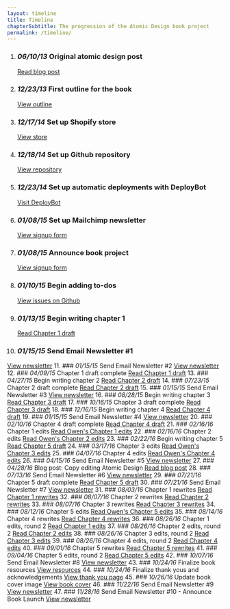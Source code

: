 ```yaml
---
layout: timeline
title: Timeline
chapterSubtitle: The progression of the Atomic Design book project
permalink: /timeline/
---
```


1. ### *06/10/13* Original atomic design post
   [Read blog post](http://bradfrost.com/blog/post/atomic-web-design/)
2. ### *12/23/13* First outline for the book
   [View outline](https://gist.github.com/bradfrost/c90ef0c63fdc38ad4512)
3. ### *12/17/14* Set up Shopify store
   [View store](http://shop.bradfrost.com/products/atomic-design-ebook)
4. ### *12/18/14* Set up Github repository
   [View repository](https://github.com/bradfrost/atomic-design/)
5. ### *12/23/14* Set up automatic deployments with DeployBot
   [Visit DeployBot](https://deploybot.com/)
6. ### *01/08/15* Set up Mailchimp newsletter
   [View signup form](http://atomicdesign.bradfrost.com/signup/)
7. ### *01/08/15* Announce book project
   [View signup form](http://bradfrost.com/blog/post/atomic-design-book/)
8. ### *01/10/15* Begin adding to-dos
   [View issues on Github](https://github.com/bradfrost/atomic-design/issues)
9. ### *01/13/15* Begin writing chapter 1
   [Read Chapter 1 draft](http://v1.atomicdesign.bradfrost.com/chapter-1/)
10. ### *01/15/15* Send Email Newsletter #1
   [View newsletter](http://us5.campaign-archive1.com/?u=6c0c3f4dcd40d88bc1cedb3fa&id=25eb2d93e6)
11. ### *01/15/15* Send Email Newsletter #2
   [View newsletter](http://us5.campaign-archive1.com/?u=6c0c3f4dcd40d88bc1cedb3fa&id=a80218ef20)
12. ### *04/09/15* Chapter 1 draft complete
   [Read Chapter 1 draft](http://v1.atomicdesign.bradfrost.com/chapter-1/)
13. ### *04/27/15* Begin writing chapter 2
   [Read Chapter 2 draft](http://v1.atomicdesign.bradfrost.com/chapter-2/)
14. ### *07/23/15* Chapter 2 draft complete
   [Read Chapter 2 draft](http://v1.atomicdesign.bradfrost.com/chapter-2/)
15. ### *01/15/15* Send Email Newsletter #3
  [View newsletter](http://us5.campaign-archive2.com/?u=6c0c3f4dcd40d88bc1cedb3fa&id=d7f9094e63)
16. ### *08/28/15* Begin writing chapter 3
   [Read Chapter 3 draft](http://v1.atomicdesign.bradfrost.com/chapter-3/)
17. ### *10/16/15* Chapter 3 draft complete
  [Read Chapter 3 draft](http://v1.atomicdesign.bradfrost.com/chapter-3/)
18. ### *12/16/15* Begin writing chapter 4
    [Read Chapter 4 draft](http://v1.atomicdesign.bradfrost.com/chapter-4/)
19. ### *01/15/15* Send Email Newsletter #4
    [View newsletter](http://us5.campaign-archive1.com/?u=6c0c3f4dcd40d88bc1cedb3fa&id=4a2b57dbe1)
20. ### *02/10/16* Chapter 4 draft complete
    [Read Chapter 4 draft](http://v1.atomicdesign.bradfrost.com/chapter-4/)
21. ### *02/16/16* Chapter 1 edits
    [Read Owen's Chapter 1 edits](http://edits.atomicdesign.bradfrost.com/chapter-1/)
22. ### *02/16/16* Chapter 2 edits
    [Read Owen's Chapter 2 edits](http://edits.atomicdesign.bradfrost.com/chapter-2/)
23. ### *02/22/16* Begin writing chapter 5
    [Read Chapter 5 draft](http://v1.atomicdesign.bradfrost.com/chapter-5/)
24. ### *03/17/16* Chapter 3 edits
    [Read Owen's Chapter 3 edits](http://edits.atomicdesign.bradfrost.com/chapter-3/)
25. ### *04/07/16* Chapter 4 edits
    [Read Owen's Chapter 4 edits](http://edits.atomicdesign.bradfrost.com/chapter-4/)
26. ### *04/15/16* Send Email Newsletter #5
    [View newsletter](http://us5.campaign-archive1.com/?u=6c0c3f4dcd40d88bc1cedb3fa&id=c88576305f)
27. ### *04/28/16* Blog post: Copy editing Atomic Design
    [Read blog post](http://bradfrost.com/blog/post/copy-editing-atomic-design/)
28. ### *07/13/16* Send Email Newsletter #6
    [View newsletter](http://us5.campaign-archive2.com/?u=6c0c3f4dcd40d88bc1cedb3fa&id=6cb62abd89)
29. ### *07/21/16* Chapter 5 draft complete
    [Read Chapter 5 draft](http://v1.atomicdesign.bradfrost.com/chapter-5/)
30. ### *07/21/16* Send Email Newsletter #7
    [View newsletter](http://us5.campaign-archive2.com/?u=6c0c3f4dcd40d88bc1cedb3fa&id=f75357a67d)
31. ### *08/03/16* Chapter 1 rewrites
    [Read Chapter 1 rewrites](http://rewrites.atomicdesign.bradfrost.com/chapter-1/)
32. ### *08/07/16* Chapter 2 rewrites
    [Read Chapter 2 rewrites](http://rewrites.atomicdesign.bradfrost.com/chapter-2/)
33. ### *08/07/16* Chapter 3 rewrites
    [Read Chapter 3 rewrites](http://rewrites.atomicdesign.bradfrost.com/chapter-3/)
34. ### *08/12/16* Chapter 5 edits
    [Read Owen's Chapter 5 edits](http://edits.atomicdesign.bradfrost.com/chapter-5/)
35. ### *08/14/16* Chapter 4 rewrites
    [Read Chapter 4 rewrites](http://rewrites.atomicdesign.bradfrost.com/chapter-4/)
36. ### *08/26/16* Chapter 1 edits, round 2
    [Read Chapter 1 edits](http://atomicdesign.bradfrost.com/chapter-1/)
37. ### *08/26/16* Chapter 2 edits, round 2
    [Read Chapter 2 edits](http://atomicdesign.bradfrost.com/chapter-2/)
38. ### *08/26/16* Chapter 3 edits, round 2
    [Read Chapter 3 edits](http://atomicdesign.bradfrost.com/chapter-3/)
39. ### *08/26/16* Chapter 4 edits, round 2
    [Read Chapter 4 edits](http://atomicdesign.bradfrost.com/chapter-4/)
40. ### *09/01/16* Chapter 5 rewrites
    [Read Chapter 5 rewrites](http://rewrites.atomicdesign.bradfrost.com/chapter-5/)
41. ### *09/04/16* Chapter 5 edits, round 2
    [Read Chapter 5 edits](http://atomicdesign.bradfrost.com/chapter-5/)
42. ### *10/07/16* Send Email Newsletter #8
    [View newsletter](http://us5.campaign-archive1.com/?u=6c0c3f4dcd40d88bc1cedb3fa&id=f3bafb7857)
43. ### *10/24/16* Finalize book resources
    [View resources](http://atomicdesign.bradfrost.com/resources/)
44. ### *10/24/16* Finalize thank yous and acknowledgements
    [View thank you page](http://atomicdesign.bradfrost.com/resources/)
45. ### *10/26/16* Update book cover image
    [View book cover](http://atomicdesign.bradfrost.com)
46. ### *11/22/16* Send Email Newsletter #9
    [View newsletter](http://us5.campaign-archive1.com/?u=6c0c3f4dcd40d88bc1cedb3fa&id=64435d1fb3)
47. ### *11/28/16* Send Email Newsletter #10 - Announce Book Launch
    [View newsletter](http://us5.campaign-archive2.com/?u=6c0c3f4dcd40d88bc1cedb3fa&id=61f90665c9)
